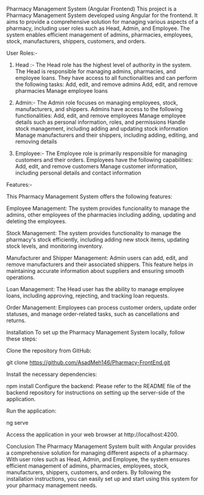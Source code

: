 
Pharmacy Management System (Angular Frontend)
This project is a Pharmacy Management System developed using Angular for the frontend. It aims to provide a comprehensive solution for managing various aspects of a pharmacy, including user roles such as Head, Admin, and Employee. The system enables efficient management of admins, pharmacies, employees, stock, manufacturers, shippers, customers, and orders.

User Roles:-
1. Head :-
The Head role has the highest level of authority in the system. The Head is responsible for managing admins, pharmacies, and employee loans. They have access to all functionalities and can perform the following tasks:
Add, edit, and remove admins
Add, edit, and remove pharmacies
Manage employee loans

2. Admin:-
The Admin role focuses on managing employees, stock, manufacturers, and shippers. Admins have access to the following functionalities:
Add, edit, and remove employees
Manage employee details such as personal information, roles, and permissions
Handle stock management, including adding and updating stock information
Manage manufacturers and their shippers, including adding, editing, and removing details

3. Employee:-
The Employee role is primarily responsible for managing customers and their orders. Employees have the following capabilities:
Add, edit, and remove customers
Manage customer information, including personal details and contact information

Features:-

This Pharmacy Management System offers the following features:

Employee Management: The system provides funcionality to manage the admins, other employees of the pharmacies including adding, updating and deleting the employees.

Stock Management: The system provides functionality to manage the pharmacy's stock efficiently, including adding new stock items, updating stock levels, and monitoring inventory.

Manufacturer and Shipper Management: Admin users can add, edit, and remove manufacturers and their associated shippers. This feature helps in maintaining accurate information about suppliers and ensuring smooth operations.

Loan Management: The Head user has the ability to manage employee loans, including approving, rejecting, and tracking loan requests.

Order Management: Employees can process customer orders, update order statuses, and manage order-related tasks, such as cancellations and returns.

Installation
To set up the Pharmacy Management System locally, follow these steps:

Clone the repository from GitHub:

git clone https://github.com/AsadMeh146/Pharmacy-FrontEnd.git

Install the necessary dependencies:

npm install
Configure the backend: Please refer to the README file of the backend repository for instructions on setting up the server-side of the application.

Run the application:

ng serve

Access the application in your web browser at http://localhost:4200.

Conclusion
The Pharmacy Management System built with Angular provides a comprehensive solution for managing different aspects of a pharmacy. With user roles such as Head, Admin, and Employee, the system ensures efficient management of admins, pharmacies, employees, stock, manufacturers, shippers, customers, and orders. By following the installation instructions, you can easily set up and start using this system for your pharmacy management needs.
